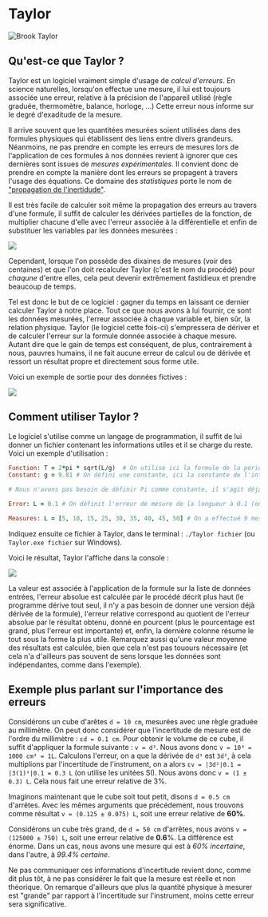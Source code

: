 # Taylor

![Brook Taylor](https://alchetron.com/cdn/brook-taylor-0fb22d57-1736-41c4-b83e-77f827575c3-resize-750.jpg)

## Qu'est-ce que Taylor ?
Taylor est un logiciel vraiment simple d'usage de *calcul d'erreurs*. En science naturelles, lorsqu'on effectue une mesure, il lui est toujours associée une erreur, relative à la précision de l'appareil utilisé (règle graduée, thermomètre, balance, horloge, ...) Cette erreur nous informe sur le degré d'exaditude de la mesure.

Il arrive souvent que les quantitées mesurées soient utilisées dans des formules physiques qui établissent des liens entre divers grandeurs. Néanmoins, ne pas prendre en compte les erreurs de mesures lors de l'application de ces formules à nos données revient à ignorer que ces dernières sont issues de *mesures expérimentales*. Il convient donc de prendre en compte la manière dont les erreurs se propagent à travers l'usage des équations. Ce domaine des *statistiques* porte le nom de ["propagation de l'inertidude"](https://en.wikipedia.org/wiki/Propagation_of_uncertainty).

Il est très facile de calculer soit même la propagation des erreurs au travers d'une formule, il suffit de calculer les dérivées partielles de la fonction, de multiplier chacune d'elle avec l'erreur associée à la différentielle et enfin de substituer les variables par les données mesurées :

![](http://1plus1font3.com/Metrologie/Niveau4/Medias/propvar.jpg)

Cependant, lorsque l'on possède des dixaines de mesures (voir des centaines) et que l'on doit recalculer Taylor (c'est le nom du procédé) pour *chaqune* d'entre elles, cela peut devenir extrêmement fastidieux et prendre beaucoup de temps.

Tel est donc le but de ce logiciel : gagner du temps en laissant ce dernier calculer Taylor à notre place. Tout ce que nous avons à lui fournir, ce sont les données mesurées, l'erreur associée à chaque variable et, bien sûr, la relation physique. Taylor (le logiciel cette fois-ci) s'empressera de dériver et de calculer l'erreur sur la formule donnée associée à chaque mesure. Autant dire que le gain de temps est conséquent, de plus, contrairement à nous, pauvres humains, il ne fait aucune erreur de calcul ou de dérivée et ressort un résultat propre et directement sous forme utile.

Voici un exemple de sortie pour des données fictives :

![](https://media.discordapp.net/attachments/526499197529227296/909506261094133800/unknown.png)

## Comment utiliser Taylor ?
Le logiciel s'utilise comme un langage de programmation, il suffit de lui donner un fichier contenant les informations utiles et il se charge du reste. Voici un exemple d'utilisation :

```rb
Function: T = 2*pi * sqrt(L/g)  # On utilise ici la formule de la période d'un pendule simple
Constant: g = 9.81 # On défini une constante, ici la constante de l'intensité du champs gravitationnel à la surface de la Terre

# Nous n'avons pas besoin de définir Pi comme constante, il s'agit déjà d'une constante reconue par Taylor

Error: L = 0.1 # On définit l'erreur de mesure de la longueur à 0.1 (on ne précise pas les unités, c'est à l'utilisateur de savoir ce qu'il manipule)

Measures: L = [5, 10, 15, 25, 30, 35, 40, 45, 50] # On a effectué 9 mesures sur la longueur de la corde
```

Indiquez ensuite ce fichier à Taylor, dans le terminal : `./Taylor fichier` (ou `Taylor.exe fichier` sur Windows).

Voici le résultat, Taylor l'affiche dans la console :

![](https://i.ibb.co/cbNR0Zp/dfdf.png)

La valeur est associée à l'application de la formule sur la liste de données entrées, l'erreur absolue est calculée par le procédé décrit plus haut (le programme dérive tout seul, il n'y a pas besoin de donner une version déjà dérivée de la formule), l'erreur relative correspond au quotient de l'erreur absolue par le résultat obtenu, donné en pourcent (plus le pourcentage est grand, plus l'erreur est importante) et, enfin, la dernière colonne résume le tout sous la forme la plus utile. Remarquez aussi qu'une valeur moyenne des résultats est calculée, bien que cela n'est pas touours nécessaire (et cela n'a d'ailleurs pas souvent de sens lorsque les données sont indépendantes, comme dans l'exemple).

## Exemple plus parlant sur l'importance des erreurs
Considérons un cube d'arêtes `d = 10 cm`, mesurées avec une règle graduée au millimètre. On peut donc considérer que l'incertitude de mesure est de l'ordre du millimètre : `εd = 0.1 cm`. Pour obtenir le volume de ce cube, il suffit d'appliquer la formule suivante : `v = d³`. Nous avons donc `v = 10³ = 1000 cm³ = 1L`. Calculons l'erreur, on a que la dérivée de `d³` est `3d²`, à cela multiplions par l'incertitude de l'instrument, on a alors `εv = |3d²|0.1 = |3(1)²|0.1 = 0.3 L` (on utilise les unitées SI). Nous avons donc `v = (1 ± 0.3) L`. Cela nous fait une erreur relative de 3%.

Imaginons maintenant que le cube soit tout petit, disons `d = 0.5 cm` d'arrêtes. Avec les mêmes arguments que précédement, nous trouvons comme résultat `v = (0.125 ± 0.075) L`, soit une erreur relative de **60%**.

Considérons un cube très grand, de `d = 50 cm` d'arrêtes, nous avons `v = (125000 ± 750) L`, soit une erreur relative de **0.6**%. La différence est énorme. Dans un cas, nous avons une mesure qui est à *60% incertaine*, dans l'autre, à *99.4% certaine*.

Ne pas communiquer ces informations d'incertitude revient donc, comme dit plus tôt, à ne pas considérer le fait que la mesure est réelle et non théorique. On remarque d'ailleurs que plus la quantité physique à mesurer est "grande" par rapport à l'incertitude sur l'instrument, moins cette erreur sera significative.
